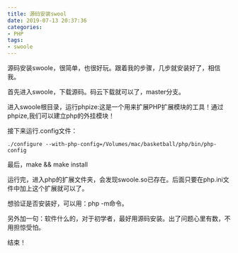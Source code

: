 ```yaml
---
title: 源码安装swool
date: 2019-07-13 20:37:36
categories:
- PHP
tags:
- swoole
---
```


源码安装swoole，很简单，也很好玩。跟着我的步骤，几步就安装好了，相信我。

首先进入swoole，下载源码。码云下载就可以了，master分支。

进入swoole根目录，运行phpize:这是一个用来扩展PHP扩展模块的工具！通过phpize,我们可以建立php的外挂模块！

接下来运行.config文件：
```
./configure --with-php-config=/Volumes/mac/basketball/php/bin/php-config
```

最后，make && make install 

运行完，进入php的扩展文件夹，会发现swoole.so已存在。后面只要在php.ini文件中加上这个扩展就可以了。

想验证是否安装好，可以用：php -m命令。

另外加一句：软件什么的，对于初学者，最好用源码安装。出了问题心里有数，不用担惊受怕。

结束！


